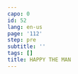 ```yaml
---
capo: 0
id: 52
lang: en-us
page: '112'
step: pre
subtitle: ''
tags: []
title: HAPPY THE MAN
---
```

